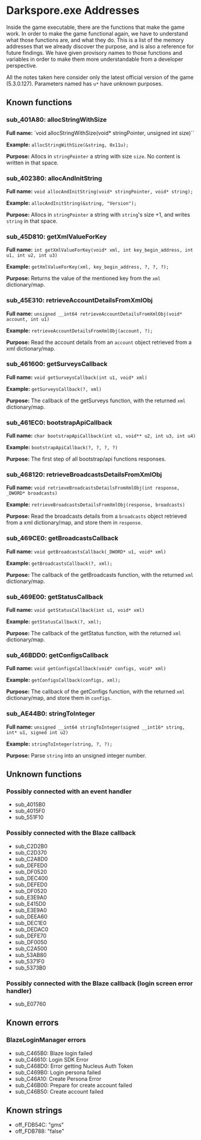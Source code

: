 # Darkspore.exe Addresses
Inside the game executable, there are the functions that make the game work. In order to make the game functional again, we have to understand what those functions are, and what they do. This is a list of the memory addresses that we already discover the purpose, and is also a reference for future findings. We have given provisory names to those functions and variables in order to make them more understandable from a developer perspective.

All the notes taken here consider only the latest official version of the game (5.3.0.127). Parameters named has `u*` have unknown purposes.

## Known functions

### sub_401A80: allocStringWithSize
**Full name:** `void allocStringWithSize(void* stringPointer, unsigned int size)``

**Example:** `allocStringWithSize(&string, 0x11u);`

**Purpose:** Allocs in `stringPointer` a string with size `size`. No content is written in that space.

### sub_402380: allocAndInitString
**Full name:** `void allocAndInitString(void* stringPointer, void* string);`

**Example:** `allocAndInitString(&string, "Version");`

**Purpose:** Allocs in `stringPointer` a string with `string`'s size +1, and writes `string` in that space.

### sub_45D810: getXmlValueForKey
**Full name:** `int getXmlValueForKey(void* xml, int key_begin_address, int u1, int u2, int u3)`

**Example:** `getXmlValueForKey(xml, key_begin_address, ?, ?, ?);`

**Purpose:** Returns the value of the mentioned key from the `xml` dictionary/map.

### sub_45E310: retrieveAccountDetailsFromXmlObj
**Full name:** `unsigned __int64 retrieveAccountDetailsFromXmlObj(void* account, int u1)`

**Example:** `retrieveAccountDetailsFromXmlObj(account, ?);`

**Purpose:** Read the account details from an `account` object retrieved from a xml dictionary/map.

### sub_461600: getSurveysCallback
**Full name:** `void getSurveysCallback(int u1, void* xml)`

**Example:** `getSurveysCallback(?, xml)`

**Purpose:** The callback of the getSurveys function, with the returned `xml` dictionary/map.

### sub_461EC0: bootstrapApiCallback
**Full name:** `char bootstrapApiCallback(int u1, void** u2, int u3, int u4)`

**Example:** `bootstrapApiCallback(?, ?, ?, ?)`

**Purpose:** The first step of all bootstrap/api functions responses.

### sub_468120: retrieveBroadcastsDetailsFromXmlObj
**Full name:** `void retrieveBroadcastsDetailsFromXmlObj(int response, _DWORD* broadcasts)`

**Example:** `retrieveBroadcastsDetailsFromXmlObj(response, broadcasts)`

**Purpose:** Read the broadcasts details from a `broadcasts` object retrieved from a xml dictionary/map, and store them in `response`.

### sub_469CE0: getBroadcastsCallback
**Full name:** `void getBroadcastsCallback(_DWORD* u1, void* xml)`

**Example:** `getBroadcastsCallback(?, xml);`

**Purpose:** The callback of the getBroadcasts function, with the returned `xml` dictionary/map.

### sub_469E00: getStatusCallback
**Full name:** `void getStatusCallback(int u1, void* xml)`

**Example:** `getStatusCallback(?, xml);`

**Purpose:** The callback of the getStatus function, with the returned `xml` dictionary/map.

### sub_46BDD0: getConfigsCallback
**Full name:** `void getConfigsCallback(void* configs, void* xml)`

**Example:** `getConfigsCallback(configs, xml);`

**Purpose:** The callback of the getConfigs function, with the returned `xml` dictionary/map, and store them in `configs`.

### sub_AE44B0: stringToInteger
**Full name:** `unsigned __int64 stringToInteger(signed __int16* string, int* u1, signed int u2)`

**Example:** `stringToInteger(string, ?, ?);`

**Purpose:** Parse `string` into an unsigned integer number.


## Unknown functions

### Possibly connected with an event handler
- sub_4015B0
- sub_4015F0
- sub_551F10

### Possibly connected with the Blaze callback
- sub_C2D2B0
- sub_C2D370
- sub_C2A8D0
- sub_DEFED0
- sub_DF0520
- sub_DEC400
- sub_DEFED0
- sub_DF0520
- sub_E3E9A0
- sub_E415D0
- sub_E3E9A0
- sub_DEEA60
- sub_DEC1E0
- sub_DEDAC0
- sub_DEFE70
- sub_DF0050
- sub_C2A500
- sub_53AB80
- sub_5371F0
- sub_5373B0

### Possibly connected with the Blaze callback (login screen error handler)
- sub_E07760

## Known errors

### BlazeLoginManager errors
- sub_C465B0: Blaze login failed
- sub_C46610: Login SDK Error
- sub_C468D0: Error getting Nucleus Auth Token
- sub_C469B0: Login persona failed
- sub_C46A10: Create Persona Error
- sub_C46B00: Prepare for create account failed
- sub_C46B50: Create account failed

## Known strings
- off_FDB54C: "gms"
- off_FDB788: "false"
